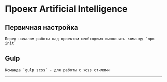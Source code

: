 # Проект Artificial Intelligence #

## Первичная настройка ##
```
Перед началом работы над проектом необходимо выполнить команду `npm init`
```
## Gulp ##
```
Команда `gulp scss` - для работы с scss стилями
```
---
